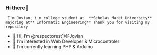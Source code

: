 ###  Hi there👋
     I'm Jovian, i'm college student at  **Sebelas Maret University** majoring at** Informatic Engineering** Thank you for visiting my repository

- 👋 Hi, I’m @respectorest1/@Jovian
- 👀 I’m interested in Web Developer & Microcontroler
- 🌱 I’m currently learning PHP & Arduino


<!---
respectorest1/respectorest1 is a ✨ special ✨ repository because its `README.md` (this file) appears on your GitHub profile.
You can click the Preview link to take a look at your changes.
--->
